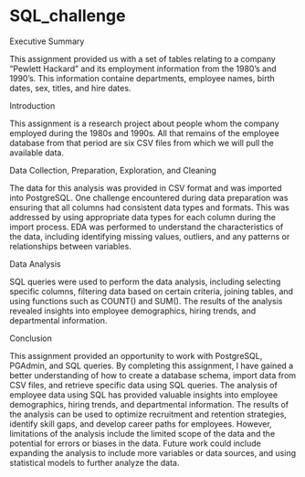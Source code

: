 # SQL_challenge
Executive Summary

This assignment provided us with a set of tables relating to a company “Pewlett Hackard” and its employment information from the 1980’s and 1990’s. This information containe departments, employee names, birth dates, sex, titles, and hire dates. 


Introduction


This assignment is a research project about people whom the company employed during the 1980s and 1990s. All that remains of the employee database from that period are six CSV files from which we will pull the available data. 


Data Collection, Preparation, Exploration, and Cleaning


The data for this analysis was provided in CSV format and was imported into PostgreSQL. One challenge encountered during data preparation was ensuring that all columns had consistent data types and formats. This was addressed by using appropriate data types for each column during the import process. EDA was performed to understand the characteristics of the data, including identifying missing values, outliers, and any patterns or relationships between variables.


Data Analysis


SQL queries were used to perform the data analysis, including selecting specific columns, filtering data based on certain criteria, joining tables, and using functions such as COUNT() and SUM(). The results of the analysis revealed insights into employee demographics, hiring trends, and departmental information.




Conclusion


This assignment provided an opportunity to work with PostgreSQL, PGAdmin, and SQL queries. By completing this assignment, I have gained a better understanding of how to create a database schema, import data from CSV files, and retrieve specific data using SQL queries. The analysis of employee data using SQL has provided valuable insights into employee demographics, hiring trends, and departmental information. The results of the analysis can be used to optimize recruitment and retention strategies, identify skill gaps, and develop career paths for employees. However, limitations of the analysis include the limited scope of the data and the potential for errors or biases in the data. Future work could include expanding the analysis to include more variables or data sources, and using statistical models to further analyze the data.
